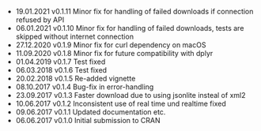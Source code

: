 - 19.01.2021 v0.1.11 Minor fix for handling of failed downloads if connection refused by API
- 06.01.2021 v0.1.10 Minor fix for handling of failed downloads, tests are skipped without internet connection
- 27.12.2020 v0.1.9 Minor fix for curl dependency on macOS
- 11.09.2020 v0.1.8 Minor fix for future compatibility with dplyr
- 01.04.2019 v0.1.7 Test fixed
- 06.03.2018 v0.1.6 Test fixed
- 20.02.2018 v0.1.5 Re-added vignette
- 08.10.2017 v0.1.4 Bug-fix in error-handling
- 23.09.2017 v0.1.3 Faster download due to using jsonlite insteal of xml2
- 10.06.2017 v0.1.2 Inconsistent use of real time und realtime fixed
- 09.06.2017 v0.1.1 Updated documentation etc.
- 06.06.2017 v0.1.0 Initial submission to CRAN
